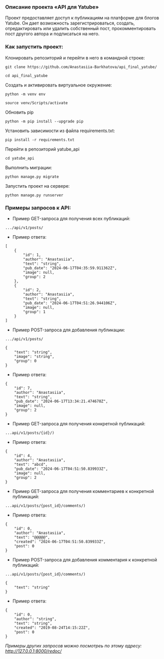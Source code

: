 ### **Описание проекта «API для Yatube»**

Проект предоставляет доступ к публикациям на платформе для блогов Yatube.
Он дает возможность зарегистрироваться, создать, отредактировать или удалить собственный пост, прокомментировать пост другого автора и подписаться на него.

### **Как запустить проект:**

Клонировать репозиторий и перейти в него в командной строке:

```
git clone https://github.com/Anastasiia-Barkhatova/api_final_yatube/
```

```
cd api_final_yatube
```

Cоздать и активировать виртуальное окружение:

```
python -m venv env
```

```
source venv/Scripts/activate
```

Обновить pip

```
python -m pip install --upgrade pip
```

Установить зависимости из файла requirements.txt:

```
pip install -r requirements.txt
```

Перейти в репозиторий yatube_api

```
cd yatube_api
```

Выполнить миграции:

```
python manage.py migrate
```

Запустить проект на сервере:

```
python manage.py runserver
```

### **Примеры запросов к API:**

* Пример GET-запроса для получения всех публикаций:
```
.../api/v1/posts/
```
* Пример ответа:
```
[
    {
        "id": 1,
        "author": "Anastasiia",
        "text": "string",
        "pub_date": "2024-06-17T04:35:59.911362Z",
        "image": null,
        "group": 2
    },
    {
        "id": 2,
        "author": "Anastasiia",
        "text": "string",
        "pub_date": "2024-06-17T04:51:26.944106Z",
        "image": null,
        "group": 1
    }
]
```
* Пример POST-запроса для добавления публикации:
```
.../api/v1/posts/
```
```
{
    "text": "string",
    "image": "string",
    "group": 0
}
```
* Пример ответа:
```
{
    "id": 7,
    "author": "Anastasiia",
    "text": "string",
    "pub_date": "2024-06-17T13:34:21.474678Z",
    "image": null,
    "group": 2
}
```
* Пример GET-запроса для получения конкретной публикаций:
```
...api/v1/posts/{id}/)
```
* Пример ответа:
```
{
    "id": 4,
    "author": "Anastasiia",
    "text": "abcd",
    "pub_date": "2024-06-17T04:51:50.839933Z",
    "image": null,
    "group": 2
}
```
* Пример GET-запроса для получения комментариев к конкретной публикаций:
```
...api/v1/posts/{post_id}/comments/)
```
* Пример ответа:
```
{
    "id": 0,
    "author": "Anastasiia",
    "text": "@@@@@",
    "created": "2024-06-17T04:51:50.839933Z",
    "post": 0
}
```

* Пример POST-запроса для добавления комментария к конкретной публикаций:
```
...api/v1/posts/{post_id}/comments/)
```
```
{
    "text": "string"
}
```
* Пример ответа:
```
{
    "id": 0,
    "author": "string",
    "text": "string",
    "created": "2019-08-24T14:15:22Z",
    "post": 0
}
```

_Примеры других запросов можно посмотреь по этому адресу: http://127.0.0.1:8000/redoc/_